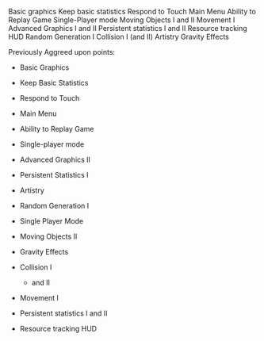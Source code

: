 Basic graphics
Keep basic statistics
Respond to Touch
Main Menu
Ability to Replay Game
Single-Player mode
Moving Objects I and II
Movement I
Advanced Graphics I and II
Persistent statistics I and II
Resource tracking HUD
Random Generation I
Collision I (and II)
Artistry
Gravity Effects

Previously Aggreed upon points:
* Basic Graphics
* Keep Basic Statistics
* Respond to Touch
* Main Menu
* Ability to Replay Game
* Single-player mode

* Advanced Graphics II
* Persistent Statistics I
* Artistry
* Random Generation I
* Single Player Mode
* Moving Objects II
* Gravity Effects
* Collision I

  * and II
* Movement I
* Persistent statistics I and II
* Resource tracking HUD

